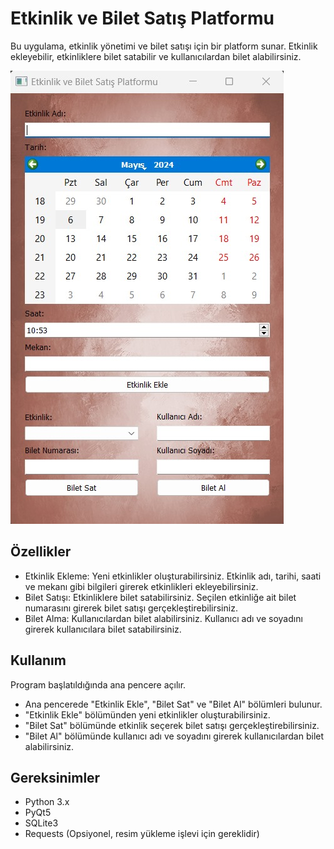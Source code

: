 <h1>Etkinlik ve Bilet Satış Platformu</h1>
<p>Bu uygulama, etkinlik yönetimi ve bilet satışı için bir platform sunar. Etkinlik ekleyebilir, etkinliklere bilet satabilir ve kullanıcılardan bilet alabilirsiniz.</p>
<img src="EtkinlikveBiletSatisPlatformu.jpeg"/>
<h2>Özellikler</h2>
<ul>
  <li>Etkinlik Ekleme: Yeni etkinlikler oluşturabilirsiniz. Etkinlik adı, tarihi, saati ve mekanı gibi bilgileri girerek etkinlikleri ekleyebilirsiniz.</li>
  <li>Bilet Satışı: Etkinliklere bilet satabilirsiniz. Seçilen etkinliğe ait bilet numarasını girerek bilet satışı gerçekleştirebilirsiniz.</li>
  <li>Bilet Alma: Kullanıcılardan bilet alabilirsiniz. Kullanıcı adı ve soyadını girerek kullanıcılara bilet satabilirsiniz.</li>
</ul>
<h2>Kullanım</h2>
<p>Program başlatıldığında ana pencere açılır.</p>
<ul>
  <li>Ana pencerede "Etkinlik Ekle", "Bilet Sat" ve "Bilet Al" bölümleri bulunur.</li>
  <li>"Etkinlik Ekle" bölümünden yeni etkinlikler oluşturabilirsiniz.</li>
  <li>"Bilet Sat" bölümünde etkinlik seçerek bilet satışı gerçekleştirebilirsiniz.</li>
  <li>"Bilet Al" bölümünde kullanıcı adı ve soyadını girerek kullanıcılardan bilet alabilirsiniz.</li>
</ul>
<h2>Gereksinimler</h2>
<ul>
  <li>Python 3.x</li>
  <li>PyQt5</li>
  <li>SQLite3</li>
  <li>Requests (Opsiyonel, resim yükleme işlevi için gereklidir)</li>
</ul>

